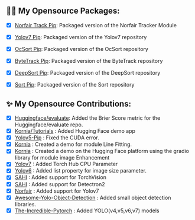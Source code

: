 ## :sauna_man: My Opensource Packages:
- [X] [Norfair Track Pip](https://github.com/kadirnar/Norfair-Track): Packaged version of the Norfair Tracker Module 
- [X] [Yolov7 Pip](https://github.com/kadirnar/yolov7-pip): Packaged version of the Yolov7 repository
- [X] [OcSort Pip](https://github.com/kadirnar/ocsort-pip): Packaged version of the OcSort repository
- [X] [ByteTrack Pip](https://github.com/kadirnar/bytetrack-pip): Packaged version of the ByteTrack repository
- [X] [DeepSort Pip](https://github.com/kadirnar/deepsort-pip): Packaged version of the DeepSort repository
- [X] [Sort Pip](https://github.com/kadirnar/sort-pip): Packaged version of the Sort repository


## ✨ My Opensource Contributions:
- [X] [Huggingface/evaluate](https://github.com/huggingface/evaluate/pull/275): Added the Brier Score metric for the Huggingface/evaluate repo. 
- [X] [Kornia/Tutorials](https://github.com/kornia/tutorials/pull/33) : Added Hugging Face demo app
- [X] [Yolov5-Pip](https://github.com/fcakyon/yolov5-pip/pull/149) : Fixed the CUDA error.
- [X] [Kornia](https://github.com/kornia/kornia/pull/1871) : Created a demo for module Line Fitting.
- [X] [Kornia](https://github.com/kornia/kornia/pull/1886) : Created a demo on the Hugging Face platform using the gradio library for module image Enhancement
- [X] [Yolov7](https://github.com/WongKinYiu/yolov7/pull/423) : Added Torch Hub CPU Parameter 
- [X] [Yolov6](https://github.com/meituan/YOLOv6/pull/187/) : Added list property for image size parameter.
- [X] [SAHI](https://github.com/obss/sahi/pull/486) : Added support for TorchVision 
- [X] [SAHI](https://github.com/obss/sahi/pull/322) : Added support for Detectron2 
- [X] [Norfair](https://github.com/tryolabs/norfair/pull/147) : Added support for Yolov7 
- [X] [Awesome-Yolo-Object-Detection](https://github.com/dotnet-rs-py/awesome-yolo-object-detection/pull/1) : Added small object detection libraries.
- [X] [The-Incredible-Pytorch](https://github.com/ritchieng/the-incredible-pytorch/pull/132) : Added YOLO(v4,v5,v6,v7) models
